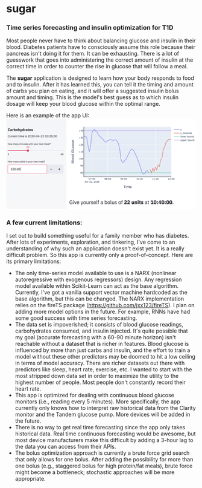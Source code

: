# sugar
### Time series forecasting and insulin optimization for T1D

Most people never have to think about balancing glucose and insulin in their blood. Diabetes patients have to consciously assume this role because their pancreas isn't doing it for them. It can be exhausting. There is a lot of guesswork that goes into administering the correct amount of insulin at the correct time in order to counter the rise in glucose that will follow a meal.

The **sugar** application is designed to learn how your body responds to food and to insulin. After it has learned this, you can tell it the timing and amount of carbs you plan on eating, and it will offer a suggested insulin bolus amount and timing. This is the model's best guess as to which insulin dosage will keep your blood glucose within the optimal range. 

Here is an example of the app UI:
![Optimization example](./src/images/optim_example.png)

### A few current limitations:
I set out to build something useful for a family member who has diabetes. After lots of experiments, exploration, and tinkering, I've come to an understanding of why such an application doesn't exist yet. It is a really difficult problem. So this app is currently only a proof-of-concept. Here are its primary limitations:
 * The only time-series model available to use is a NARX (nonlinear autoregressive with exogenous regressors) design. Any regression model available within Scikit-Learn can act as the base algorithm. Currently, I've got a vanilla support vector machine hardcoded as the base algorithm, but this can be changed. The NARX implementation relies on the fireTS package (https://github.com/jxx123/fireTS). I plan on adding more model options in the future. For example, RNNs have had some good success with time series forecasting. 
 * The data set is impoverished; it consists of blood glucose readings, carbohydrates consumed, and insulin injected. It's quite possible that my goal (accurate forecasting with a 60-90 minute horizon) isn't reachable without a dataset that is richer in features. Blood glucose is influenced by more than just carbs and insulin, and the effort to train a model without these other predictors may be doomed to hit a low ceiling in terms of model accuracy. There are richer datasets out there with predictors like sleep, heart rate, exercise, etc. I wanted to start with the most stripped down data set in order to maximize the utility to the highest number of people. Most people don't constantly record their heart rate.
 * This app is optimized for dealing with continuous blood glucose monitors (i.e., reading every 5 minutes). More specifically, the app currently only knows how to interpret raw historical data from the Clarity monitor and the Tandem glucose pump. More devices will be added in the future. 
 * There is no way to get real time forecasting since the app only takes historical data. Real time continuous forecasting would be awesome, but most device manufacturers make this difficult by adding a 3-hour lag to the data you can access from their APIs.  
 * The bolus optimization approach is currently a brute force grid search that only allows for one bolus. After adding the possibility for more than one bolus (e.g., staggered bolus for high protein/fat meals), brute force might become a bottleneck; stochastic approaches will be more appropriate. 
